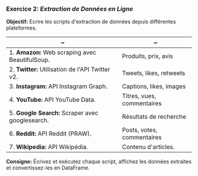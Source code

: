 ### Exercice 2: _Extraction de Données en Ligne_
**Objectif:** Ecrire les scripts d'extraction de données depuis différentes plateformes.

| ~                                                | ~                          |
|--------------------------------------------------|----------------------------|
| 1. **Amazon:** Web scraping avec BeautifulSoup.  | Produits, prix, avis       |
| 2. **Twitter:** Utilisation de l'API Twitter v2. | Tweets, likes, retweets    |
| 3. **Instagram:** API Instagram Graph.           | Captions, likes, images    |
| 4. **YouTube:** API YouTube Data.                | Titres, vues, commentaires |
| 5. **Google Search:** Scraper avec googlesearch. | Résultats de recherche     |
| 6. **Reddit:** API Reddit (PRAW).                | Posts, votes, commentaires |
| 7. **Wikipedia:** API Wikipédia.                 | Contenu d'articles.        |

**Consigne:** Écrivez et exécutez chaque script, affichez les données extraites et convertissez-les en DataFrame.